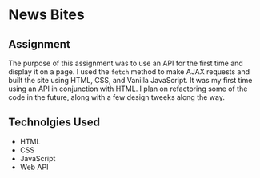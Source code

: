 # News Bites

## Assignment

The purpose of this assignment was to use an API for the first time and display it on a page. I used the `fetch` method to make AJAX requests and built the site using HTML, CSS, and Vanilla JavaScript. It was my first time using an API in conjunction with HTML. I plan on refactoring some of the code in the future, along with a few design tweeks along the way.

## Technolgies Used

*   HTML
*   CSS
*   JavaScript
*   Web API
